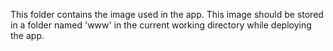 This folder contains the image used in the app. This image should be stored in a folder named 'www' in the current working directory while deploying the app.
